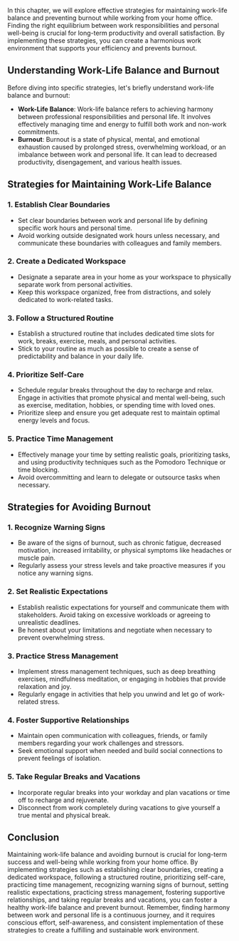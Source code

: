 
In this chapter, we will explore effective strategies for maintaining work-life balance and preventing burnout while working from your home office. Finding the right equilibrium between work responsibilities and personal well-being is crucial for long-term productivity and overall satisfaction. By implementing these strategies, you can create a harmonious work environment that supports your efficiency and prevents burnout.

**Understanding Work-Life Balance and Burnout**
-----------------------------------------------

Before diving into specific strategies, let's briefly understand work-life balance and burnout:

* **Work-Life Balance**: Work-life balance refers to achieving harmony between professional responsibilities and personal life. It involves effectively managing time and energy to fulfill both work and non-work commitments.
* **Burnout**: Burnout is a state of physical, mental, and emotional exhaustion caused by prolonged stress, overwhelming workload, or an imbalance between work and personal life. It can lead to decreased productivity, disengagement, and various health issues.

**Strategies for Maintaining Work-Life Balance**
------------------------------------------------

### **1. Establish Clear Boundaries**

* Set clear boundaries between work and personal life by defining specific work hours and personal time.
* Avoid working outside designated work hours unless necessary, and communicate these boundaries with colleagues and family members.

### **2. Create a Dedicated Workspace**

* Designate a separate area in your home as your workspace to physically separate work from personal activities.
* Keep this workspace organized, free from distractions, and solely dedicated to work-related tasks.

### **3. Follow a Structured Routine**

* Establish a structured routine that includes dedicated time slots for work, breaks, exercise, meals, and personal activities.
* Stick to your routine as much as possible to create a sense of predictability and balance in your daily life.

### **4. Prioritize Self-Care**

* Schedule regular breaks throughout the day to recharge and relax. Engage in activities that promote physical and mental well-being, such as exercise, meditation, hobbies, or spending time with loved ones.
* Prioritize sleep and ensure you get adequate rest to maintain optimal energy levels and focus.

### **5. Practice Time Management**

* Effectively manage your time by setting realistic goals, prioritizing tasks, and using productivity techniques such as the Pomodoro Technique or time blocking.
* Avoid overcommitting and learn to delegate or outsource tasks when necessary.

**Strategies for Avoiding Burnout**
-----------------------------------

### **1. Recognize Warning Signs**

* Be aware of the signs of burnout, such as chronic fatigue, decreased motivation, increased irritability, or physical symptoms like headaches or muscle pain.
* Regularly assess your stress levels and take proactive measures if you notice any warning signs.

### **2. Set Realistic Expectations**

* Establish realistic expectations for yourself and communicate them with stakeholders. Avoid taking on excessive workloads or agreeing to unrealistic deadlines.
* Be honest about your limitations and negotiate when necessary to prevent overwhelming stress.

### **3. Practice Stress Management**

* Implement stress management techniques, such as deep breathing exercises, mindfulness meditation, or engaging in hobbies that provide relaxation and joy.
* Regularly engage in activities that help you unwind and let go of work-related stress.

### **4. Foster Supportive Relationships**

* Maintain open communication with colleagues, friends, or family members regarding your work challenges and stressors.
* Seek emotional support when needed and build social connections to prevent feelings of isolation.

### **5. Take Regular Breaks and Vacations**

* Incorporate regular breaks into your workday and plan vacations or time off to recharge and rejuvenate.
* Disconnect from work completely during vacations to give yourself a true mental and physical break.

**Conclusion**
--------------

Maintaining work-life balance and avoiding burnout is crucial for long-term success and well-being while working from your home office. By implementing strategies such as establishing clear boundaries, creating a dedicated workspace, following a structured routine, prioritizing self-care, practicing time management, recognizing warning signs of burnout, setting realistic expectations, practicing stress management, fostering supportive relationships, and taking regular breaks and vacations, you can foster a healthy work-life balance and prevent burnout. Remember, finding harmony between work and personal life is a continuous journey, and it requires conscious effort, self-awareness, and consistent implementation of these strategies to create a fulfilling and sustainable work environment.
